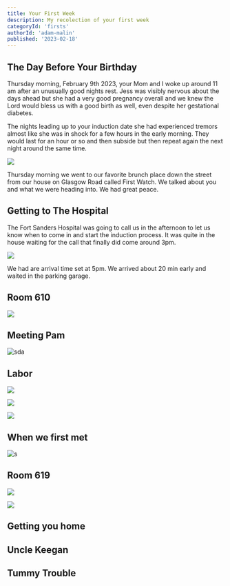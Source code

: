 ```yaml
---
title: Your First Week
description: My recolection of your first week
categoryId: 'firsts'
authorId: 'adam-malin'
published: '2023-02-18'
---
```


## The Day Before Your Birthday

Thursday morning, February 9th 2023, your Mom and I woke up around 11 am after an unusually good nights rest. Jess was visibly nervous about the days ahead but she had a very good pregnancy overall and we knew the Lord would bless us with a good birth as well, even despite her gestational diabetes. 

The nights leading up to your induction date she had experienced tremors almost like she was in shock for a few hours in the early morning. They would last for an hour or so and then subside but then repeat again the next night around the same time. 

![ ](C:\Users\adamb\Desktop\IMG_20230209_113829.jpg)

Thursday morning we went to our favorite brunch place down the street from our house on Glasgow Road called First Watch. We talked about you and what we were heading into. We had great peace. 

## Getting to The Hospital

The Fort Sanders Hospital was going to call us in the afternoon to let us know when to come in and start the induction process. It was quite in the house waiting for the call that finally did come around 3pm.

![ ](C:\Users\adamb\Desktop\IMG_20230209_143611.jpg)

We had are arrival time set at 5pm. We arrived about 20 min early and waited in the parking garage. 

## Room 610

![ ](C:\Users\adamb\Desktop\IMG_20230209_170439.jpg)

## Meeting Pam


![sda](C:\Users\adamb\Desktop\PXL_20230210_111101511.MP.jpg)



## Labor

![ ](C:\Users\adamb\Desktop\IMG_20230209_204938.jpg)



![ ](C:\Users\adamb\Desktop\IMG_20230209_210859.jpg)



![ ](C:\Users\adamb\Desktop\IMG_20230209_210914.jpg)



## When we first met

![s](C:\Users\adamb\Desktop\PXL_20230210_112142776.jpg)



## Room 619

![ ](C:\Users\adamb\Desktop\IMG_20230210_110231.jpg)

![ ](C:\Users\adamb\Desktop\IMG_20230211_162138.jpg)

## Getting you home



## Uncle Keegan



## Tummy Trouble